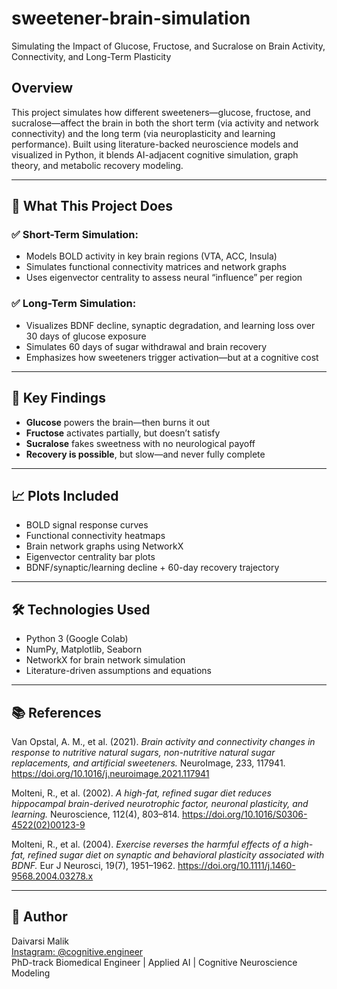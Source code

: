 # sweetener-brain-simulation
Simulating the Impact of Glucose, Fructose, and Sucralose on Brain Activity, Connectivity, and Long-Term Plasticity

## Overview
This project simulates how different sweeteners—glucose, fructose, and sucralose—affect the brain in both the short term (via activity and network connectivity) and the long term (via neuroplasticity and learning performance). Built using literature-backed neuroscience models and visualized in Python, it blends AI-adjacent cognitive simulation, graph theory, and metabolic recovery modeling.

---

## 🔬 What This Project Does

### ✅ Short-Term Simulation:
- Models BOLD activity in key brain regions (VTA, ACC, Insula)
- Simulates functional connectivity matrices and network graphs
- Uses eigenvector centrality to assess neural “influence” per region

### ✅ Long-Term Simulation:
- Visualizes BDNF decline, synaptic degradation, and learning loss over 30 days of glucose exposure
- Simulates 60 days of sugar withdrawal and brain recovery
- Emphasizes how sweeteners trigger activation—but at a cognitive cost

---

## 🧠 Key Findings

- **Glucose** powers the brain—then burns it out  
- **Fructose** activates partially, but doesn’t satisfy  
- **Sucralose** fakes sweetness with no neurological payoff  
- **Recovery is possible**, but slow—and never fully complete

---

## 📈 Plots Included

- BOLD signal response curves  
- Functional connectivity heatmaps  
- Brain network graphs using NetworkX  
- Eigenvector centrality bar plots  
- BDNF/synaptic/learning decline + 60-day recovery trajectory

---

## 🛠️ Technologies Used

- Python 3 (Google Colab)  
- NumPy, Matplotlib, Seaborn  
- NetworkX for brain network simulation  
- Literature-driven assumptions and equations

---

## 📚 References

Van Opstal, A. M., et al. (2021). *Brain activity and connectivity changes in response to nutritive natural sugars, non-nutritive natural sugar replacements, and artificial sweeteners.* NeuroImage, 233, 117941. https://doi.org/10.1016/j.neuroimage.2021.117941

Molteni, R., et al. (2002). *A high-fat, refined sugar diet reduces hippocampal brain-derived neurotrophic factor, neuronal plasticity, and learning.* Neuroscience, 112(4), 803–814. https://doi.org/10.1016/S0306-4522(02)00123-9

Molteni, R., et al. (2004). *Exercise reverses the harmful effects of a high-fat, refined sugar diet on synaptic and behavioral plasticity associated with BDNF.* Eur J Neurosci, 19(7), 1951–1962. https://doi.org/10.1111/j.1460-9568.2004.03278.x

---

## 🚀 Author
Daivarsi Malik  
[Instagram: @cognitive.engineer](https://instagram.com/cognitive.engineer)  
PhD-track Biomedical Engineer | Applied AI | Cognitive Neuroscience Modeling  
